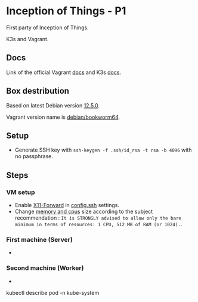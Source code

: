 # Inception of Things - P1

First party of Inception of Things.

K3s and Vagrant.

## Docs
Link of the official Vagrant [docs](https://developer.hashicorp.com/vagrant/docs) and K3s [docs](https://docs.k3s.io/).

## Box destribution

Based on latest Debian version [12.5.0](https://www.debian.org/News/2024/20240210).

Vagrant version name is [debian/bookworm64](https://app.vagrantup.com/debian/boxes/bookworm64).

## Setup
- Generate SSH key with `ssh-keygen -f .ssh/id_rsa -t rsa -b 4096` with no passphrase.

## Steps

### VM setup
- Enable [X11-Forward](https://goteleport.com/blog/x11-forwarding/) in [config.ssh](https://developer.hashicorp.com/vagrant/docs/vagrantfile/ssh_settings#config-ssh-forward_x11) settings.
- Change [memory and cpus](https://developer.hashicorp.com/vagrant/docs/providers/vmware/configuration) size according to the subject recommendation : `It is STRONGLY advised to allow only the
bare minimum in terms of resources: 1 CPU, 512 MB of RAM (or 1024).`.

### First machine (Server)
-

### Second machine (Worker)
-

kubectl describe pod <podname> -n kube-system

